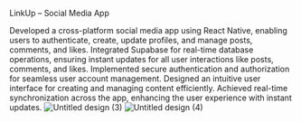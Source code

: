 LinkUp – Social Media App

Developed a cross-platform social media app using React Native, enabling users to authenticate, create, update profiles, and manage posts, comments, and likes.
Integrated Supabase for real-time database operations, ensuring instant updates for all user interactions like posts, comments, and likes.
Implemented secure authentication and authorization for seamless user account management.
Designed an intuitive user interface for creating and managing content efficiently.
Achieved real-time synchronization across the app, enhancing the user experience with instant updates.
![Untitled design (3)](https://github.com/user-attachments/assets/d6347da9-3104-4b65-b3d2-023acada035e)
![Untitled design (4)](https://github.com/user-attachments/assets/41e115d7-6e47-4ffe-b164-5e48f74cec85)
